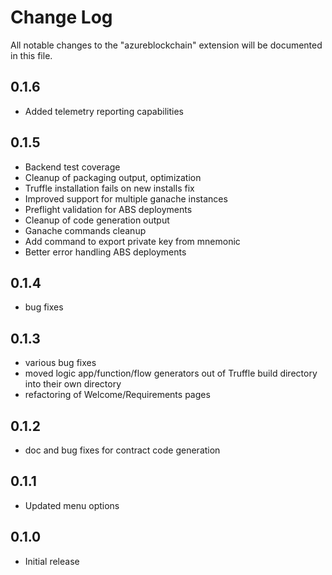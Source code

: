 # Change Log

All notable changes to the "azureblockchain" extension will be documented in this file.



## 0.1.6

- Added telemetry reporting capabilities

## 0.1.5

- Backend test coverage 	
- Cleanup of packaging output, optimization 	
- Truffle installation fails on new installs fix 	
- Improved support for multiple ganache instances 	
- Preflight validation for ABS deployments 	
- Cleanup of code generation output 	
- Ganache commands cleanup 	
- Add command to export private key from mnemonic 	
- Better error handling ABS deployments

## 0.1.4

- bug fixes

## 0.1.3

- various bug fixes
- moved logic app/function/flow generators out of Truffle build directory into their own directory
- refactoring of Welcome/Requirements pages

## 0.1.2

- doc and bug fixes for contract code generation

## 0.1.1

- Updated menu options

## 0.1.0 

- Initial release

